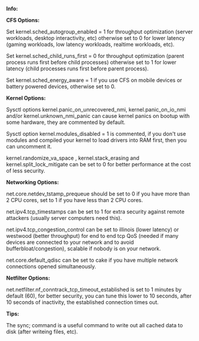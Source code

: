 **Info:**

**CFS Options:**

Set kernel.sched_autogroup_enabled = 1 for throughput optimization (server workloads, desktop interactivity, etc) otherwise set to 0 for lower latency (gaming workloads, low latency workloads, realtime workloads, etc).

Set kernel.sched_child_runs_first = 0 for throughput optimization (parent process runs first before child processes) otherwise set to 1 for lower latency (child processes runs first before parent process).

Set kernel.sched_energy_aware = 1 if you use CFS on mobile devices or battery powered devices, otherwise set to 0.

**Kernel Options:**

Sysctl options kernel.panic_on_unrecovered_nmi, kernel.panic_on_io_nmi and/or kernel.unknown_nmi_panic can cause kernel panics on bootup with some hardware, they are commented by default.

Sysctl option kernel.modules_disabled = 1 is commented, if you don't use modules and compiled your kernel to load drivers into RAM first, then you can uncomment it.

kernel.randomize_va_space , kernel.stack_erasing and kernel.split_lock_mitigate can be set to 0 for better performance at the cost of less security.

**Networking Options:**

net.core.netdev_tstamp_prequeue should be set to 0 if you have more than 2 CPU cores, set to 1 if you have less than 2 CPU cores.

net.ipv4.tcp_timestamps can be set to 1 for extra security against remote attackers (usually server computers need this).

net.ipv4.tcp_congestion_control can be set to illinois (lower latency) or westwood (better throughput) for end to end tcp QoS (needed if many devices are connected to your network and to avoid bufferbloat/congestion), scalable if nobody is on your network.

net.core.default_qdisc can be set to cake if you have multiple network connections opened simultaneously.

**Netfilter Options:**

net.netfilter.nf_conntrack_tcp_timeout_established is set to 1 minutes by default (60), for better security, you can tune this lower to 10 seconds, after 10 seconds of inactivity, the established connection times out.

**Tips:**

The sync; command is a useful command to write out all cached data to disk (after writeing files, etc).
